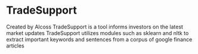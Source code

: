 # TradeSupport

Created by Alcoss 
TradeSupport is a tool informs investors on the latest market updates
TradeSupport utilizes modules such as sklearn and nltk to extract important keywords and sentences from a corpus of google finance articles
